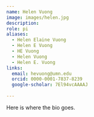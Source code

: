 ```yaml
---
name: Helen Vuong
image: images/helen.jpg
description:
role: pi
aliases:
  - Helen Elaine Vuong
  - Helen E Vuong
  - HE Vuong
  - Helen Vuong
  - Helen E. Vuong
links:
  email: hevuong@umn.edu
  orcid: 0000-0001-7837-8239
  google-scholar: 7El94vcAAAAJ
  
---
```



Here is where the bio goes.
